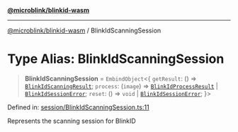 [**@microblink/blinkid-wasm**](../README.md)

***

[@microblink/blinkid-wasm](../README.md) / BlinkIdScanningSession

# Type Alias: BlinkIdScanningSession

> **BlinkIdScanningSession** = `EmbindObject`\<\{ `getResult`: () => [`BlinkIdScanningResult`](BlinkIdScanningResult.md); `process`: (`image`) => [`BlinkIdProcessResult`](BlinkIdProcessResult.md) \| [`BlinkIdSessionError`](BlinkIdSessionError.md); `reset`: () => `void` \| [`BlinkIdSessionError`](BlinkIdSessionError.md); \}\>

Defined in: [session/BlinkIdScanningSession.ts:11](https://github.com/BlinkID/blinkid-web/blob/main/packages/blinkid-wasm/src/session/BlinkIdScanningSession.ts)

Represents the scanning session for BlinkID
